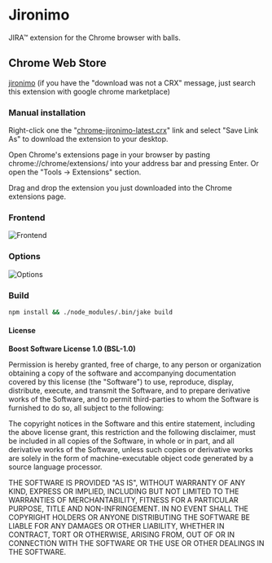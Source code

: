 Jironimo
===============

JIRA&trade; extension for the Chrome browser with balls.

## Chrome Web Store
[jironimo](https://chrome.google.com/webstore/detail/jironimo/bplmocfiilcboedgegkcndbngiicdihl) (if you have the "download was not a CRX" message, just search this extension with google chrome marketplace)

### Manual installation
Right-click one the "[chrome-jironimo-latest.crx](https://raw.github.com/kkamkou/chrome-jironimo/master/build/chrome-jironimo-latest.crx)" link and select "Save Link As" to download the extension to your desktop.

Open Chrome's extensions page in your browser by pasting chrome://chrome/extensions/ into your address bar and pressing Enter. Or open the "Tools -> Extensions" section.

Drag and drop the extension you just downloaded into the Chrome extensions page.

### Frontend
![Frontend](https://raw.github.com/kkamkou/chrome-jironimo/gh-pages/images/jironimo-frontend.jpg)

### Options
![Options](https://raw.github.com/kkamkou/chrome-jironimo/gh-pages/images/jironimo-options.jpg)

### Build
```sh
npm install && ./node_modules/.bin/jake build
```

#### License
**Boost Software License 1.0 (BSL-1.0)**

Permission is hereby granted, free of charge, to any person or organization obtaining a copy of the software and accompanying documentation covered by this license (the "Software") to use, reproduce, display, distribute, execute, and transmit the Software, and to prepare derivative works of the Software, and to permit third-parties to whom the Software is furnished to do so, all subject to the following:

The copyright notices in the Software and this entire statement, including the above license grant, this restriction and the following disclaimer, must be included in all copies of the Software, in whole or in part, and all derivative works of the Software, unless such copies or derivative works are solely in the form of machine-executable object code generated by a source language processor.

THE SOFTWARE IS PROVIDED "AS IS", WITHOUT WARRANTY OF ANY KIND, EXPRESS OR IMPLIED, INCLUDING BUT NOT LIMITED TO THE WARRANTIES OF MERCHANTABILITY, FITNESS FOR A PARTICULAR PURPOSE, TITLE AND NON-INFRINGEMENT. IN NO EVENT SHALL THE COPYRIGHT HOLDERS OR ANYONE DISTRIBUTING THE SOFTWARE BE LIABLE FOR ANY DAMAGES OR OTHER LIABILITY, WHETHER IN CONTRACT, TORT OR OTHERWISE, ARISING FROM, OUT OF OR IN CONNECTION WITH THE SOFTWARE OR THE USE OR OTHER DEALINGS IN THE SOFTWARE.
